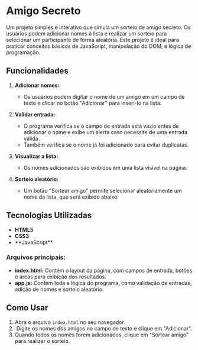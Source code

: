# Amigo Secreto

Um projeto simples e interativo que simula um sorteio de amigo secreto. Os usuários podem adicionar nomes à lista e realizar um sorteio para selecionar um participante de forma aleatória. Este projeto é ideal para praticar conceitos básicos de JavaScript, manipulação do DOM, e lógica de programação.

## Funcionalidades

1. **Adicionar nomes:**

   - Os usuários podem digitar o nome de um amigo em um campo de texto e clicar no botão "Adicionar" para inseri-lo na lista.

2. **Validar entrada:**

   - O programa verifica se o campo de entrada está vazio antes de adicionar o nome e exibe um alerta caso necessite de uma entrada válida.
   - Também verifica se o nome já foi adicionado para evitar duplicatas.

3. **Visualizar a lista:**

   - Os nomes adicionados são exibidos em uma lista visível na página.

4. **Sorteio aleatório:**

   - Um botão "Sortear amigo" permite selecionar aleatoriamente um nome da lista, que será exibido abaixo.

## Tecnologias Utilizadas

- **HTML5**
- **CSS3**
- \*\*JavaScript\*\*

### Arquivos principais:

- **index.html:** Contém o layout da página, com campos de entrada, botões e áreas para exibição dos resultados.
- **app.js:** Contém toda a lógica do programa, como validação de entradas, adição de nomes e sorteio aleatório.

## Como Usar

1. Abra o arquivo `index.html` no seu navegador.
2.  Digite os nomes dos amigos no campo de texto e clique em "Adicionar".
3. Quando todos os nomes forem adicionados, clique em "Sortear amigo" para realizar o sorteio.

##

